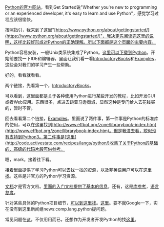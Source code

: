 [Python的官方网站](https://www.python.org)。看到Get Started说"Whether you're new to programming or an experienced developer, it's easy to learn and use Python"，感觉学习过程应该很愉快。

按照指引，我来到了这里"[https://www.python.org/about/gettingstarted/](https://www.python.org/about/gettingstarted/)"，我决定先阅读完这里的说明，这样比较好形成对Python的正确理解。所以下面都是这个页面的主要内容。

Python容易安装，一般Unix类系统集成了Python。[这里可以下载到Python](http://wiki.python.org/moin/BeginnersGuide/Download)。开始前要找一下IDE和编辑器，里面让我们看一看[IntroductoryBooks](http://wiki.python.org/moin/IntroductoryBooks)和[Examples](http://wiki.python.org/moin/BeginnersGuide/Examples)，这些会对我们的学习产生一些帮助。

好的，看看就看看。

两个链接，先看第一个，[IntroductoryBooks](http://wiki.python.org/moin/IntroductoryBooks)。

可以看到，这里面都是关于各种使用Python进行某些开发的教程，比如开发GUI或者Web应用。东西很多，点进去跳亚马逊商城，显然这种是专门给人去花钱买的，暂时不管。

回去看看第二个链接，[Examples](http://wiki.python.org/moin/BeginnersGuide/Examples)。里面说了两件事，第一件事是Python的标准库的使用，可以在这里找到[http://www.effbot.org/zone/librarybook-index.htm](http://www.effbot.org/zone/librarybook-index.htm)。但是我进去看，貌似没有支持到Python3。第二件事是[这里](http://code.activestate.com/recipes/langs/python/)收集了关于Python的基础的、高级的代码片段可供参考。

嗯，mark。接着往下看。

接着里面提供了学习Python可以去找一找的[资源](http://wiki.python.org/moin/BeginnersGuide/Programmers)，以及非英语用户可以在[这里找](https://www.python.org/doc/nonenglish/)。这些是非官方的Python学习资源。

[文档](https://docs.python.org/3/)才是官方文档。[里面的入门文档提供了基本的信息](https://docs.python.org/3/tutorial/)。还有，这是[库参考](http://docs.python.org/3/library/)，[语言参考](https://docs.python.org/3/reference/)。

针对某些具体的Python项目细节，[可以到这里找](http://pypi.python.org/pypi?%3Aaction=index)。[这里](https://www.python.org/search/)。要不就Google一下，实在没有到这里新闻组news:comp.lang.python提问题。

常见问题在[这](http://docs.python.org/3/faq/)。不仅用用而已，还想作为开发者开发Python的找[这里](https://www.python.org/dev/)。